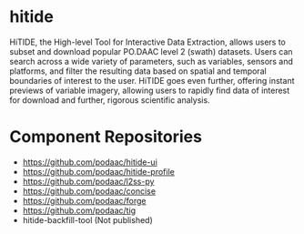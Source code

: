 # hitide
HiTIDE, the High-level Tool for Interactive Data Extraction, allows users to subset and download popular PO.DAAC level 2 (swath) datasets. Users can search across a wide variety of parameters, such as variables, sensors and platforms, and filter the resulting data based on spatial and temporal boundaries of interest to the user. HiTIDE goes even further, offering instant previews of variable imagery, allowing users to rapidly find data of interest for download and further, rigorous scientific analysis.

# Component Repositories
- https://github.com/podaac/hitide-ui
- https://github.com/podaac/hitide-profile
- https://github.com/podaac/l2ss-py
- https://github.com/podaac/concise
- https://github.com/podaac/forge
- https://github.com/podaac/tig
- hitide-backfill-tool (Not published)
